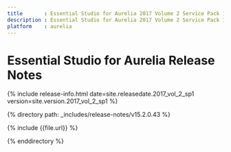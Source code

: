 ```yaml
---
title		: Essential Studio for Aurelia 2017 Volume 2 Service Pack 1 Release Notes
description : Essential Studio for Aurelia 2017 Volume 2 Service Pack 1 Release Notes
platform	: aurelia
---
```


# Essential Studio for Aurelia Release Notes

{% include release-info.html date=site.releasedate.2017_vol_2_sp1 version=site.version.2017_vol_2_sp1 %} 

{% directory path: _includes/release-notes/v15.2.0.43 %}

{% include {{file.url}} %}

{% enddirectory %}